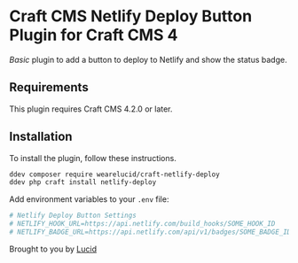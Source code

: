 # Craft CMS Netlify Deploy Button Plugin for Craft CMS 4

*Basic* plugin to add a button to deploy to Netlify and show the status badge.

## Requirements

This plugin requires Craft CMS 4.2.0 or later.

## Installation

To install the plugin, follow these instructions.

```bash
ddev composer require wearelucid/craft-netlify-deploy
ddev php craft install netlify-deploy
```

Add environment variables to your `.env` file:

```bash
# Netlify Deploy Button Settings
# NETLIFY_HOOK_URL=https://api.netlify.com/build_hooks/SOME_HOOK_ID
# NETLIFY_BADGE_URL=https://api.netlify.com/api/v1/badges/SOME_BADGE_ID/deploy-status
```

Brought to you by [Lucid](https://www.wearelucid.ch)
